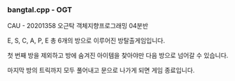 ### bangtal.cpp - OGT
CAU - 20201358 오근탁 객체지향프로그래밍 04분반 

E, S, C, A, P, E 총 6개의 방으로 이루어진 방탈출게임입니다.

첫 번째 방을 제외하고 방에 숨겨진 아이템을 찾아야만 다음 방으로 넘어갈 수 있습니다.

마지막 방의 트릭까지 모두 풀어내고 문으로 나가게 되면 게임 종료입니다.

